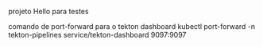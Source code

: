 projeto Hello para testes

comando de port-forward para o tekton dashboard
kubectl port-forward -n tekton-pipelines service/tekton-dashboard 9097:9097
